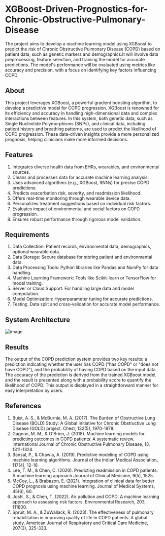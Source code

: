 # XGBoost-Driven-Prognostics-for-Chronic-Obstructive-Pulmonary-Disease
The project aims to develop a machine learning model using XGBoost to predict the risk of Chronic Obstructive Pulmonary Disease (COPD) based on patient data, such as genetic markers and demographics.It will involve data preprocessing, feature selection, and training the model for accurate predictions. The model's performance will be evaluated using metrics like accuracy and precision, with a focus on identifying key factors influencing COPD.

## About
This project leverages XGBoost, a powerful gradient boosting algorithm, to develop a predictive model for COPD progression. XGBoost is renowned for its efficiency and accuracy in handling high-dimensional data and complex interactions between features. In this system, both genetic data, such as Single Nucleotide Polymorphisms (SNPs), and clinical data, including patient history and breathing patterns, are used to predict the likelihood of COPD progression. These data-driven insights provide a more personalized prognosis, helping clinicians make more informed decisions.

## Features
1. Integrates diverse health data from EHRs, wearables, and environmental sources.
2. Cleans and processes data for accurate machine learning analysis.
3. Uses advanced algorithms (e.g., XGBoost, RNNs) for precise COPD predictions.
4. Predicts exacerbation risk, severity, and readmission likelihood.
5. Offers real-time monitoring through wearable device data.
6. Personalizes treatment suggestions based on individual risk factors.
7. Evaluates impact of environmental and social factors on COPD progression.
8. Ensures robust performance through rigorous model validation.

## Requirements
1. Data Collection: Patient records, environmental data, demographics, optional wearable data.
2. Data Storage: Secure database for storing patient and environmental data.
3. Data Processing Tools: Python libraries like Pandas and NumPy for data handling.
4. Machine Learning Framework: Tools like Scikit-learn or TensorFlow for model training.
5. Server or Cloud Support: For handling large data and model computation.
6. Model Optimization: Hyperparameter tuning for accurate predictions.
7. Testing: Data split and cross-validation for accurate model performance.

## System Architecture
![image](https://github.com/user-attachments/assets/10248ff3-0010-4034-b426-6ebff8e7e359)

## Results
The output of the COPD prediction system provides two key results: a prediction indicating whether the user has COPD ("has COPD" or "does not have COPD"), and the probability of having COPD based on the input data. The accuracy of the prediction is derived from the trained XGBoost model, and the result is presented along with a probability score to quantify the likelihood of COPD. This output is displayed in a straightforward manner for easy interpretation by users. 

## References
1.	Buist, A. S., & McBurnie, M. A. (2017). The Burden of Obstructive Lung Disease (BOLD) Study: A Global Initiative for Chronic Obstructive Lung Disease (GOLD) project. Chest, 132(5), 1970-1978. 
2.	Gagnon, M. M., & O'Brien, J. (2018). Machine learning models for predicting outcomes in COPD patients: A systematic review. International Journal of Chronic Obstructive Pulmonary Disease, 13, 1311-1324. 
3.	Bansal, P., & Chawla, A. (2019). Predictive modeling of COPD using machine learning algorithms. Journal of the Indian Medical Association, 117(4), 12-16.
4.	Lee, T. M., & Chen, C. (2020). Predicting readmission in COPD patients: A machine learning approach Journal of Clinical Medicine, 9(5), 1525.
5.	McCoy, L., & Brabazon, E. (2021). Integration of clinical data for better COPD prognosis using machine learning. Journal of Medical Systems, 45(6), 60.
6.	Joshi, S., & Chen, T. (2022). Air pollution and COPD: A machine learning approach to assessing risk factors. Environmental Research, 203, 111800.
7.	Spruit, M. A., & ZuWallack, R. (2023). The effectiveness of pulmonary rehabilitation in improving quality of life in COPD patients: A global study. American Journal of Respiratory and Critical Care Medicine, 207(3), 325-333.
